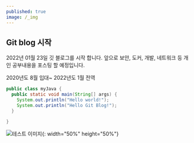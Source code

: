 ```yaml
---
published: true
image: /_img
---
```

## Git blog 시작  

2022년 01월 23일 깃 블로그를 시작 합니다. 앞으로 보안, 도커, 개발, 네트워크 등 개인 공부내용을 포스팅 할 예정입니다. 

2020년도 8월 입대~ 2022년도 1월 전역

```JAVA
public class myJava {
  public static void main(String[] args) {
    System.out.println("Hello world!");
    System.out.println("Hello Git Blog!");
  }

}
```


![테스트 이미지]({{site.url}}/_img/test.jpg?row=true){: width="50%" height="50%"}
